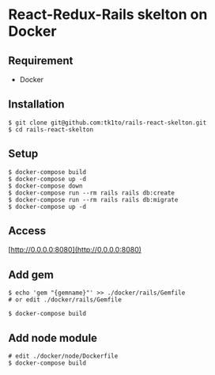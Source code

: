 # React-Redux-Rails skelton on Docker

## Requirement
- Docker

## Installation
```
$ git clone git@github.com:tk1to/rails-react-skelton.git
$ cd rails-react-skelton
```

## Setup
```
$ docker-compose build
$ docker-compose up -d
$ docker-compose down
$ docker-compose run --rm rails rails db:create
$ docker-compose run --rm rails rails db:migrate
$ docker-compose up -d
```

## Access
[http://0.0.0.0:8080](http://0.0.0.0:8080)

## Add gem
```
$ echo 'gem "{gemname}"' >> ./docker/rails/Gemfile
# or edit ./docker/rails/Gemfile

$ docker-compose build
```

## Add node module
```
# edit ./docker/node/Dockerfile
$ docker-compose build
```
